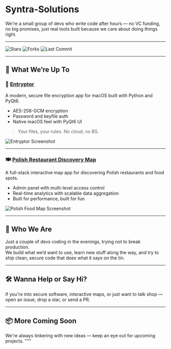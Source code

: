 # Syntra-Solutions

We're a small group of devs who write code after hours — no VC funding, no big promises, just real tools built because we care about doing things right.

---

![Stars](https://img.shields.io/github/stars/Syntra-Solutions?style=social)
![Forks](https://img.shields.io/github/forks/Syntra-Solutions?style=social)
![Last Commit](https://img.shields.io/github/last-commit/Syntra-Solutions?style=flat-square)

---

## 🧱 What We’re Up To

### 🔐 [Entryptor](https://syntra-solutions.pl/project/entryptor)

A modern, secure file encryption app for macOS built with Python and PyQt6.

- AES-256-GCM encryption
- Password and keyfile auth
- Native macOS feel with PyQt6 UI

> Your files, your rules. No cloud, no BS.

![Entryptor Screenshot](https://raw.githubusercontent.com/Syntra-Solutions/Entryptor/main/assets/screenshot.png)

---

### 🍽 [Polish Restaurant Discovery Map](https://syntra-solutions.pl/project/restaurant-map)

A full-stack interactive map app for discovering Polish restaurants and food spots.

- Admin panel with multi-level access control
- Real-time analytics with scalable data aggregation
- Built for performance, built for fun

![Polish Food Map Screenshot](https://raw.githubusercontent.com/Syntra-Solutions/polish-food-map/main/assets/screenshot.png)

---

## 🤙 Who We Are

Just a couple of devs coding in the evenings, trying not to break production.  
We build what we’d want to use, learn new stuff along the way, and try to ship clean, secure code that does what it says on the tin.

---

## 🛠 Wanna Help or Say Hi?

If you're into secure software, interactive maps, or just want to talk shop — open an issue, drop a star, or send a PR.

---

## 📦 More Coming Soon

We're always tinkering with new ideas — keep an eye out for upcoming projects.
"""
